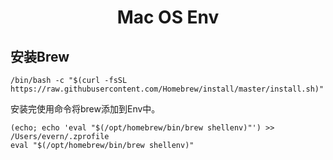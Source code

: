 <center>
  <h1>
Mac OS Env
  </h1>
</center>


## 安装Brew

```shell
/bin/bash -c "$(curl -fsSL https://raw.githubusercontent.com/Homebrew/install/master/install.sh)"
```

安装完使用命令将brew添加到Env中。

```shell
(echo; echo 'eval "$(/opt/homebrew/bin/brew shellenv)"') >> /Users/evern/.zprofile
eval "$(/opt/homebrew/bin/brew shellenv)"
```

